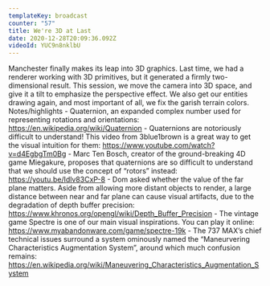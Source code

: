 ```yaml
---
templateKey: broadcast
counter: "57"
title: We're 3D at Last
date: 2020-12-28T20:09:36.092Z
videoId: YUC9n8nklbU
---
```

Manchester finally makes its leap into 3D graphics. Last time, we had a renderer working with 3D primitives, but it generated a firmly two-dimensional result. This session, we move the camera into 3D space, and give it a tilt to emphasize the perspective effect. We also get our entities drawing again, and most important of all, we fix the garish terrain colors. Notes/highlights - Quaternion, an expanded complex number used for representing rotations and orientations: https://en.wikipedia.org/wiki/Quaternion - Quaternions are notoriously difficult to understand! This video from 3blue1brown is a great way to get the visual intuition for them: https://www.youtube.com/watch?v=d4EgbgTm0Bg - Marc Ten Bosch, creator of the ground-breaking 4D game Miegakure, proposes that quaternions are so difficult to understand that we should use the concept of “rotors” instead: https://youtu.be/Idlv83CxP-8 - Dom asked whether the value of the far plane matters. Aside from allowing more distant objects to render, a large distance between near and far plane can cause visual artifacts, due to the degradation of depth buffer precision: https://www.khronos.org/opengl/wiki/Depth_Buffer_Precision - The vintage game Spectre is one of our main visual inspirations. You can play it online: https://www.myabandonware.com/game/spectre-19k - The 737 MAX’s chief technical issues surround a system ominously named the “Maneurvering Characteristics Augmentation System”, around which much confusion remains: https://en.wikipedia.org/wiki/Maneuvering_Characteristics_Augmentation_System